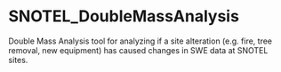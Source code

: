 # SNOTEL_DoubleMassAnalysis
Double Mass Analysis tool for analyzing if a site alteration (e.g. fire, tree removal, new equipment) has caused changes in SWE data at SNOTEL sites.
